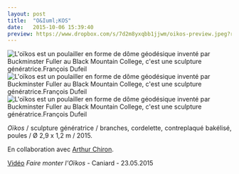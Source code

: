 ```yaml
---
layout: post
title:  "O&Iuml;KOS"
date:   2015-10-06 15:39:40
preview: https://www.dropbox.com/s/7d2m8yxqbb1jjwm/oikos-preview.jpeg?raw=1
---
```



<img src="https://www.dropbox.com/s/lmch0h5fkdpcuwz/Oikos.jpg?raw=1" alt="L'o&iuml;kos est un poulailler en forme de d&ocirc;me g&eacute;od&eacute;sique invent&eacute; par Buckminster Fuller au Black Mountain College, c'est une sculpture g&eacute;n&eacute;ratrice.Fran&ccedil;ois Dufeil">

<img src="https://www.dropbox.com/s/7tx4r0kvsmvte3h/Oikos%20%282%29.jpg?raw=1" alt="L'o&iuml;kos est un poulailler en forme de d&ocirc;me g&eacute;od&eacute;sique invent&eacute; par Buckminster Fuller au Black Mountain College, c'est une sculpture g&eacute;n&eacute;ratrice.Fran&ccedil;ois Dufeil">

<img src="https://www.dropbox.com/s/h9ddukl6qotdetn/Oikos.jpeg?raw=1" alt="L'o&iuml;kos est un poulailler en forme de d&ocirc;me g&eacute;od&eacute;sique invent&eacute; par Buckminster Fuller au Black Mountain College, c'est une sculpture g&eacute;n&eacute;ratrice.Fran&ccedil;ois Dufeil">

<p style="text-align:justify">
<span style="font-style: italic;">O&iuml;kos</span> / sculpture g&eacute;n&eacute;ratrice / branches, cordelette,  contreplaqu&eacute; bak&eacute;lis&eacute;, poules / &Oslash; 2,9 x 1,2 m / 2015.
</p>
<p style="text-align:justify">
En collaboration avec <a href="#" onclick='window.open("http://www.arthurchiron.com/");return false;'>Arthur Chiron</a>.
</p>

<p style="text-align:justify">
<a href="#" onclick='window.open("https://www.youtube.com/watch?v=8jVoWUsMYk8");return false;'>Vid&eacute;o</a> <span style="font-style: italic;">Faire monter l'O&iuml;kos</span> - Caniard - 23.05.2015
</p>


